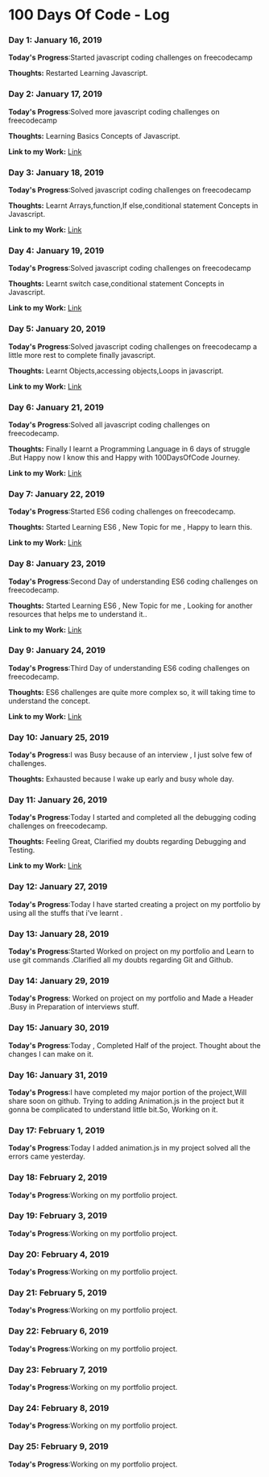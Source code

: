 # 100 Days Of Code - Log

### Day 1: January 16, 2019 

**Today's Progress**:Started javascript coding challenges on freecodecamp

**Thoughts:** Restarted Learning Javascript.

### Day 2: January 17, 2019 

**Today's Progress**:Solved more javascript coding challenges on freecodecamp

**Thoughts:**  Learning  Basics Concepts of Javascript.

**Link to my Work:** [Link](https://www.freecodecamp.org/manpreetgujral9)

### Day 3: January 18, 2019 

**Today's Progress**:Solved javascript coding challenges on freecodecamp

**Thoughts:**  Learnt Arrays,function,If else,conditional statement Concepts in Javascript.

**Link to my Work:** [Link](https://www.freecodecamp.org/manpreetgujral9)

### Day 4: January 19, 2019 

**Today's Progress**:Solved javascript coding challenges on freecodecamp

**Thoughts:**  Learnt switch case,conditional statement Concepts in Javascript.

**Link to my Work:** [Link](https://www.freecodecamp.org/manpreetgujral9)

### Day 5: January 20, 2019 

**Today's Progress**:Solved javascript coding challenges on freecodecamp a little more rest to complete finally javascript.

**Thoughts:**  Learnt Objects,accessing objects,Loops in javascript.

**Link to my Work:** [Link](https://www.freecodecamp.org/manpreetgujral9)

### Day 6: January 21, 2019 

**Today's Progress**:Solved all javascript coding challenges on freecodecamp.

**Thoughts:**  Finally I learnt a Programming Language in 6 days of struggle .But Happy now I know this and Happy with 100DaysOfCode Journey. 

**Link to my Work:** [Link](https://www.freecodecamp.org/manpreetgujral9)

### Day 7: January 22, 2019 

**Today's Progress**:Started ES6 coding challenges on freecodecamp.

**Thoughts:**  Started Learning ES6 , New Topic for me , Happy to learn this. 

**Link to my Work:** [Link](https://www.freecodecamp.org/manpreetgujral9)

### Day 8: January 23, 2019 

**Today's Progress**:Second Day of understanding ES6 coding challenges on freecodecamp.

**Thoughts:**  Started Learning ES6 , New Topic for me , Looking for another resources that helps me to understand it.. 

**Link to my Work:** [Link](https://www.freecodecamp.org/manpreetgujral9)


### Day 9: January 24, 2019 

**Today's Progress**:Third Day of understanding ES6 coding challenges on freecodecamp.

**Thoughts:** ES6 challenges are quite more complex so, it will taking time to understand the concept.

**Link to my Work:** [Link](https://www.freecodecamp.org/manpreetgujral9)

### Day 10: January 25, 2019 

**Today's Progress**:I was Busy because of an interview , I just solve few of challenges.

**Thoughts:** Exhausted because I wake up early and busy whole day.

### Day 11: January 26, 2019 

**Today's Progress**:Today I started and completed all the debugging coding challenges on freecodecamp.

**Thoughts:** Feeling Great, Clarified my doubts regarding Debugging and Testing.

**Link to my Work:** [Link](https://www.freecodecamp.org/manpreetgujral9)

### Day 12: January 27, 2019 

**Today's Progress**:Today I have started creating a project on my portfolio by using all the stuffs that i've learnt .

### Day 13: January 28, 2019
**Today's Progress**:Started Worked on project on my portfolio and Learn to use git commands .Clarified all my doubts regarding Git and Github. 

### Day 14: January 29, 2019
**Today's Progress**: Worked on project on my portfolio and Made a Header .Busy in Preparation of interviews stuff. 

### Day 15: January 30, 2019
**Today's Progress**:Today , Completed Half of the project. Thought about the changes I can make on it.

### Day 16: January 31, 2019
**Today's Progress**:I have completed my major portion of the project,Will share soon on github. Trying to adding Animation.js in the project but it gonna be complicated to understand little bit.So, Working on it.

### Day 17: February 1, 2019
**Today's Progress**:Today I added animation.js in my project solved all the errors came yesterday.

### Day 18: February 2, 2019
**Today's Progress**:Working on my portfolio project.

### Day 19: February 3, 2019
**Today's Progress**:Working on my portfolio project.

### Day 20: February 4, 2019
**Today's Progress**:Working on my portfolio project.

### Day 21: February 5, 2019
**Today's Progress**:Working on my portfolio project.

### Day 22: February 6, 2019
**Today's Progress**:Working on my portfolio project.

### Day 23: February 7, 2019
**Today's Progress**:Working on my portfolio project.

### Day 24: February 8, 2019
**Today's Progress**:Working on my portfolio project.

### Day 25: February 9, 2019
**Today's Progress**:Working on my portfolio project.

